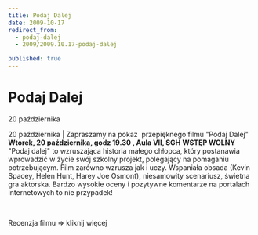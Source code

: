 ```yaml
---
title: Podaj Dalej
date: 2009-10-17
redirect_from: 
  - podaj-dalej
  - 2009/2009.10.17-podaj-dalej

published: true
---
```




# Podaj Dalej

<time>20 października</time>

20 października | 
Zapraszamy na pokaz &nbsp;przepięknego filmu "Podaj Dalej"
**Wtorek, 20 października, godz 19.30 , Aula VII, SGH**
**WSTĘP WOLNY**
"Podaj dalej" to wzruszająca historia małego chłopca, który postanawia wprowadzić w życie swój szkolny projekt, polegający na pomaganiu potrzebującym. Film zarówno wzrusza jak i uczy. Wspaniała obsada (Kevin Spacey, Helen Hunt, Harey Joe Osmont), niesamowity scenariusz, świetna gra aktorska.
Bardzo wysokie oceny i pozytywne komentarze na portalach internetowych to nie przypadek!

&nbsp;

Recenzja filmu =&gt; kliknij więcej

<!--CONTENT FROM OLD SERVER (jos before 2013): 20 października | 


Zapraszamy na pokaz &nbsp;przepięknego filmu "Podaj Dalej"
**Wtorek, 20 października, godz 19.30 , Aula VII, SGH**
**WSTĘP WOLNY**
"Podaj dalej" to wzruszająca historia małego chłopca, który postanawia wprowadzić w życie swój szkolny projekt, polegający na pomaganiu potrzebującym. Film zarówno wzrusza jak i uczy. Wspaniała obsada (Kevin Spacey, Helen Hunt, Harey Joe Osmont), niesamowity scenariusz, świetna gra aktorska.


Bardzo wysokie oceny i pozytywne komentarze na portalach internetowych to nie przypadek!

&nbsp;

Recenzja filmu =&gt; kliknij więcej
-->

<!--{{json:{"created_date":"2009-10-17 12:27:51","publish_down":"0000-00-00 00:00:00","id":"784"}}}-->